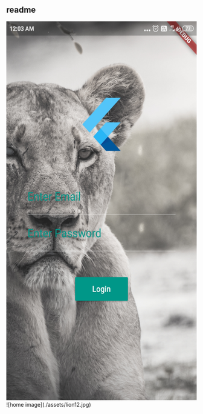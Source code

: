 ## readme 
<img src ="./assets/lion12.jpg" width="1000" height="1000">
![home image](./assets/lion12.jpg)
